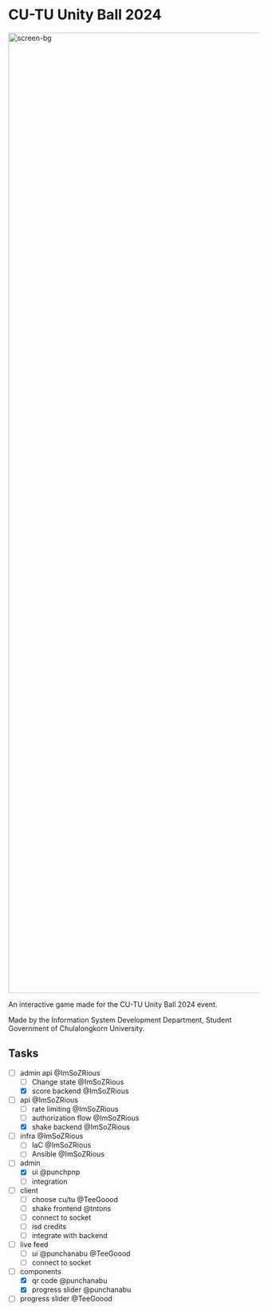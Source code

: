 # CU-TU Unity Ball 2024

<img width="1920" alt="screen-bg" src="https://github.com/isd-sgcu/cutu-2024/assets/108282198/2a73a26c-308c-43d2-bdd2-d392ebea2c54">

An interactive game made for the CU-TU Unity Ball 2024 event.

Made by the Information System Development Department, Student Government of Chulalongkorn University.

## Tasks

- [ ] admin api @ImSoZRious
  - [ ] Change state @ImSoZRious
  - [x] score backend @ImSoZRious
- [ ] api @ImSoZRious
  - [ ] rate limiting @ImSoZRious
  - [ ] authorization flow @ImSoZRious
  - [x] shake backend @ImSoZRious
- [ ] infra @ImSoZRious
  - [ ] IaC @ImSoZRious
  - [ ] Ansible @ImSoZRious
- [ ] admin
  - [x] ui @punchpnp
  - [ ] integration
- [ ] client
  - [ ] choose cu/tu @TeeGoood
  - [ ] shake frontend @tntons
  - [ ] connect to socket
  - [ ] isd credits
  - [ ] integrate with backend
- [ ] live feed
  - [ ] ui @punchanabu @TeeGoood
  - [ ] connect to socket
- [ ] components
  - [x] qr code @punchanabu
  - [x] progress slider @punchanabu
- [ ] progress slider @TeeGoood
